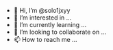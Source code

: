 - 👋 Hi, I’m @solo1jxyy
- 👀 I’m interested in ...
- 🌱 I’m currently learning ...
- 💞️ I’m looking to collaborate on ...
- 📫 How to reach me ...

<!---
solo1jxyy/solo1jxyy is a ✨ special ✨ reposi
